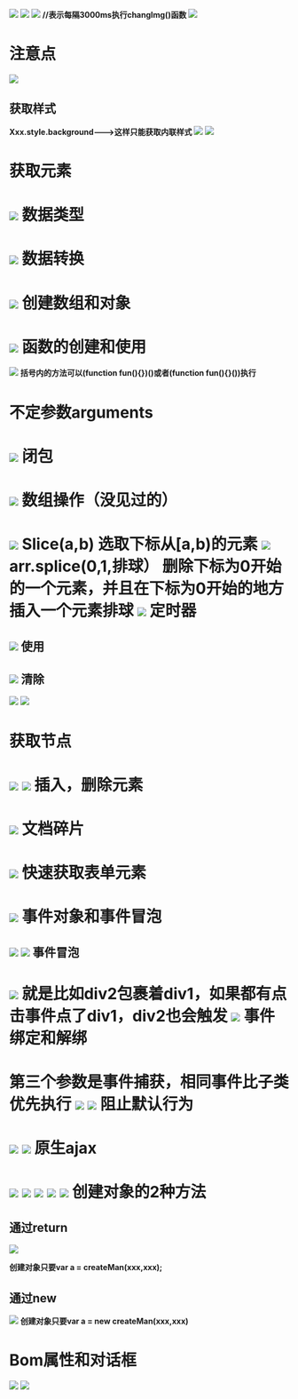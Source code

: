 ![](../_v_images/_1582707254_5393.png)
![](../_v_images/_1582707260_2064.png)
![](../_v_images/_1582707265_13211.png)
****//表示每隔3000ms执行changImg()函数****
![](../_v_images/_1582707271_17236.png)

注意点
===
![](../_v_images/_1582707278_15692.png)

获取样式
----

****Xxx.style.background--->这样只能获取内联样式****
![](../_v_images/_1582707287_29551.png)
![](../_v_images/_1582707293_18063.png)

获取元素
====
![](../_v_images/_1582707298_1923.png)
数据类型
====
![](../_v_images/_1582707304_1249.png)
数据转换
====
![](../_v_images/_1582707310_16007.png)
创建数组和对象
=======
![](../_v_images/_1582707316_25854.png)
函数的创建和使用
========
![](../_v_images/_1582707322_32079.png)
****括号内的方法可以(function fun(){})()或者(function fun(){}())执行****

不定参数arguments
=============
![](../_v_images/_1582707329_16235.png)
闭包
==
![](../_v_images/_1582707336_3419.png)
数组操作（没见过的）
==========
![](../_v_images/_1582707352_1647.png)
****Slice(a,b)  选取下标从\[a,b)的元素****
![](../_v_images/_1582707359_21370.png)
****arr.splice(0,1,排球） 删除下标为0开始的一个元素，并且在下标为0开始的地方插入一个元素排球****
![](../_v_images/_1582707367_24759.png)
定时器
===
![](../_v_images/_1582707378_17490.png)
使用
--
![](../_v_images/_1582707415_27450.png)
清除
--
![](../_v_images/_1582707406_8475.png)
![](../_v_images/_1582707424_25225.png)

获取节点
====
![](../_v_images/_1582707430_25220.png)
![](../_v_images/_1582707568_31971.png)
插入，删除元素
=======
![](../_v_images/_1582707576_26610.png)
文档碎片
====
![](../_v_images/_1582707583_19117.png)
快速获取表单元素
========
![](../_v_images/_1582707587_25528.png)
事件对象和事件冒泡
=========
![](../_v_images/_1582707594_3601.png)
![](../_v_images/_1582707604_17158.png)
事件冒泡
----
![](../_v_images/_1582707609_2773.png)
****就是比如div2包裹着div1，如果都有点击事件点了div1，div2也会触发****
![](../_v_images/_1582707618_14162.png)
事件绑定和解绑
=======

****第三个参数是事件捕获，相同事件比子类优先执行****
![](../_v_images/_1582707625_15954.png)
![](../_v_images/_1582707630_31581.png)
阻止默认行为
======
![](../_v_images/_1582707635_10187.png)
![](../_v_images/_1582707640_10945.png)
原生ajax
======
![](../_v_images/_1582707644_12367.png)
![](../_v_images/_1582707647_16068.png)
![](../_v_images/_1582707652_5813.png)
![](../_v_images/_1582707657_8934.png)
![](../_v_images/_1582707662_10358.png)
创建对象的2种方法
=========
通过return
--------
![](../_v_images/_1582707681_5753.png)

****创建对象只要var a = createMan(xxx,xxx);****

通过new
-----
![](../_v_images/_1582707694_93.png)
****创建对象只要var a = new createMan(xxx,xxx)****

Bom属性和对话框
=========
![](../_v_images/_1582707701_27909.png)
![](../_v_images/_1582707705_26750.png)